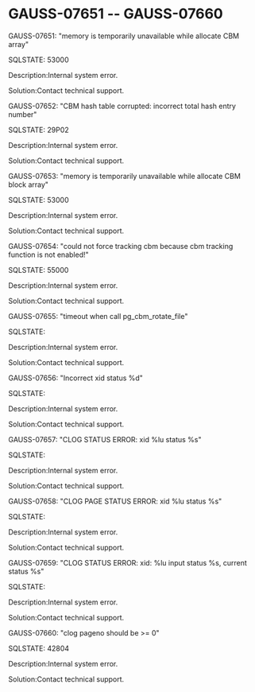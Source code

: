 # GAUSS-07651 -- GAUSS-07660<a name="EN-US_TOPIC_0000001091226491"></a>

GAUSS-07651: "memory is temporarily unavailable while allocate CBM array"

SQLSTATE: 53000

Description:Internal system error.

Solution:Contact technical support.

GAUSS-07652: "CBM hash table corrupted: incorrect total hash entry number"

SQLSTATE: 29P02

Description:Internal system error.

Solution:Contact technical support.

GAUSS-07653: "memory is temporarily unavailable while allocate CBM block array"

SQLSTATE: 53000

Description:Internal system error.

Solution:Contact technical support.

GAUSS-07654: "could not force tracking cbm because cbm tracking function is not enabled!"

SQLSTATE: 55000

Description:Internal system error.

Solution:Contact technical support.

GAUSS-07655: "timeout when call pg\_cbm\_rotate\_file"

SQLSTATE:

Description:Internal system error.

Solution:Contact technical support.

GAUSS-07656: "Incorrect xid status %d"

SQLSTATE:

Description:Internal system error.

Solution:Contact technical support.

GAUSS-07657: "CLOG STATUS ERROR: xid %lu status %s"

SQLSTATE:

Description:Internal system error.

Solution:Contact technical support.

GAUSS-07658: "CLOG PAGE STATUS ERROR: xid %lu status %s"

SQLSTATE:

Description:Internal system error.

Solution:Contact technical support.

GAUSS-07659: "CLOG STATUS ERROR: xid: %lu input status %s, current status %s"

SQLSTATE:

Description:Internal system error.

Solution:Contact technical support.

GAUSS-07660: "clog pageno should be \>= 0"

SQLSTATE: 42804

Description:Internal system error.

Solution:Contact technical support.

